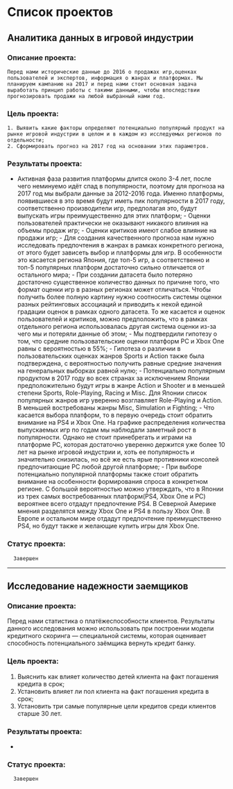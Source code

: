 # Список проектов

## Аналитика данных в игровой индустрии

### Описание проекта:

    Перед нами исторические данные до 2016 о продажах игр,оценках пользователей и экспертов, информация о жанрах и платформах. Мы планируем кампанию на 2017 и перед нами стоит основная задача выработать принцип работы с такими данными, чтобы впоследствии прогнозировать продажи на любой выбранный нами год.
  
### Цель проекта:

    1. Выявить какие факторы определяют потенциально популярный продукт на рынке игровой индустрии в целом и в каждом из исследуемых регионов по отдельности;
    2. Сформировать прогноз на 2017 год на основании этих параметров.

   ### Результаты проекта:
   

   - Активная фаза развития платформы длится около 3-4 лет, после чего неминуемо идёт спад в популярности, поэтому для прогноза на 2017 год мы выбрали данные за 2012-2016 года. Именно платформы, появившиеся в это время будут иметь пик популярности в 2017 году, соответственно производители игр, предполагая это, будут выпускать игры преимущественно для этих платформ;
    - Оценки пользователей практически не оказывают никакого влияния на объемы продаж игр;
    - Оценки критиков имеют слабое влияние на продажи игр;
    - Для создания качественного прогноза нам нужно исследовать предпочтения в жанрах в рамках конкретного региона, от этого будет зависеть выбор и платформы для игр. В особенности это касается региона Япония, где топ-5 игр, а соответственно и топ-5 популярных платформ достаточно сильно отличается от остального мира;
    - При создании датасета было потеряно достаточно существенное количество данных по причине того, что формат оценки игр в разных регионах может отличаться. Чтобы получить более полную картину нужно соотносить системы оценки разных рейтинговых ассоциаций и приводить к некой единой градации оценок в рамках одного датасета. То же касается и оценок пользователей и критиков, можно предположить, что в рамках отдельного региона использовалась другая система оценки из-за чего мы и потеряли данные об этом;
    - Мы подтвердили гипотезу о том, что средние пользовательские оценки платформ PC и Xbox One равны с вероятностью в 55%;
    - Гипотеза о различии в пользовательских оценках жанров Sports и Action также была подтверждена, с вероятностью получить равные средние значения на генеральных выборках равной нулю;
    - Потенциально популярным продуктом в 2017 году во всех странах за исключением Японии предположительно будут игры в жанре Action и Shooter и в меньшей степени Sports, Role-Playing, Racing и Misc. Для Японии список популярных жанров игр уверенно возглавляет Role-Playing и Action. В меньшей востребованы жанры Misc, Simulation и Fighting;
    - Что касается выбора платформ, то в первую очередь стоит обратить внимание на PS4 и Xbox One. На графике распределения количества выпускаемых игр по годам мы наблюдали заметный рост в популярности. Однако не стоит принебрегать и играми на платформе PC, которая достаточно уверенно держится уже более 10 лет на рынке игровой индустрии и, хоть ее популярность и значительно снизилась, но всё же есть ярые противники консолей предпочитающие PC любой другой платформе;
    - При выборе потенциально популярной платформы также стоит обратить внимание на особенности формирования спроса в конкретном регионе. С большой вероятностью можно утверждать, что в Японии из трех самых востребованных платформ(PS4, Xbox One и PC) вероятнее всего отдадут предпочтение PS4. В Северной Америке мнения разделятся между Xbox One и PS4 в пользу Xbox One. В Европе и остальном мире отдадут предпочтение преимущественно PS4, но будут также и желающие купить игры для Xbox One.
    
   ### Статус проекта:

      Завершен

---

## Исследование надежности заемщиков

### Описание проекта: 

   Перед нами статистика о платёжеспособности клиентов. Результаты данного исследования можно использовать при построении модели кредитного скоринга — специальной системы, которая оценивает способность потенциального заёмщика вернуть кредит банку.
  
### Цель проекта:

   1. Выяснить как влияет количество детей клиента на факт погашения кредита в срок;
   2. Установить влияет ли пол клиента на факт погашения кредита в срок;
   3. Установить три самые популярные цели кредитов среди клиентов старше 30 лет.

### Результаты проекта:

-

### Статус проекта:

      Завершен


